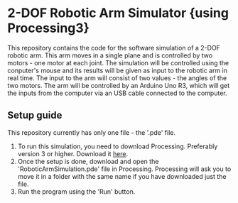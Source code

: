 # 2-DOF Robotic Arm Simulator {using Processing3}

This repository contains the code for the software simulation of a 2-DOF robotic arm. This arm moves in a single plane and is controlled by two motors - one motor at each joint. The simulation will be controlled using the conputer's mouse and its results will be given as input to the robotic arm in real time. The input to the arm will consist of two values - the angles of the two motors. The arm will be controlled by an Arduino Uno R3, which will get the inputs from the computer via an USB cable connected to the computer.

## Setup guide
This repository currently has only one file - the '.pde' file.
1) To run this simulation, you need to download Processing. Preferably version 3 or higher. Download it [here](https://processing.org/).
2) Once the setup is done, download and open the 'RoboticArmSimulation.pde' file in Processing. Processing will ask you to move it in a folder with the same name if you have downloaded just the file.
3) Run the program using the 'Run' button.

